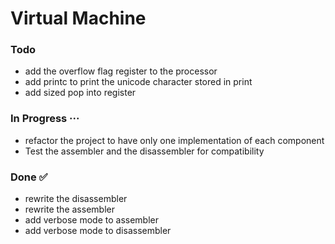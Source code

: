 # Virtual Machine

### Todo

- add the overflow flag register to the processor  
- add printc to print the unicode character stored in print  
- add sized pop into register

### In Progress ···

- refactor the project to have only one implementation of each component
- Test the assembler and the disassembler for compatibility    

### Done ✅

- rewrite the disassembler  
- rewrite the assembler  
- add verbose mode to assembler
- add verbose mode to disassembler


